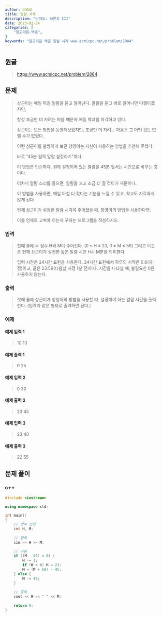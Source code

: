 ```yaml
---
author: 이승호
title: 알람 시계
description: "난이도: 브론즈 III"
date: 2023-02-24
categories: [
    "알고리즘-백준",
]
keywords: "알고리즘 백준 알람 시계 www.acmicpc.net/problem/2884"
---
```


## 원글
> https://www.acmicpc.net/problem/2884

## 문제

> 상근이는 매일 아침 알람을 듣고 일어난다. 알람을 듣고 바로 일어나면 다행이겠지만,
>
> 항상 조금만 더 자려는 마음 때문에 매일 학교를 지각하고 있다.
>
> 상근이는 모든 방법을 동원해보았지만, 조금만 더 자려는 마음은 그 어떤 것도 없앨 수가 없었다.
>
> 이런 상근이를 불쌍하게 보던 창영이는 자신이 사용하는 방법을 추천해 주었다.
>
> 바로 "45분 일찍 알람 설정하기"이다.
>
> 이 방법은 단순하다. 원래 설정되어 있는 알람을 45분 앞서는 시간으로 바꾸는 것이다.
>
> 어차피 알람 소리를 들으면, 알람을 끄고 조금 더 잘 것이기 때문이다.
>
> 이 방법을 사용하면, 매일 아침 더 잤다는 기분을 느낄 수 있고, 학교도 지각하지 않게 된다.
>
> 현재 상근이가 설정한 알람 시각이 주어졌을 때, 창영이의 방법을 사용한다면,
>
> 이를 언제로 고쳐야 하는지 구하는 프로그램을 작성하시오.

### 입력

> 첫째 줄에 두 정수 H와 M이 주어진다. (0 ≤ H ≤ 23, 0 ≤ M ≤ 59) 그리고 이것은 현재 상근이가 설정한 놓은 알람 시간 H시 M분을 의미한다.
>
> 입력 시간은 24시간 표현을 사용한다. 24시간 표현에서 하루의 시작은 0:0(자정)이고, 끝은 23:59(다음날 자정 1분 전)이다. 시간을 나타낼 때, 불필요한 0은 사용하지 않는다.

### 출력

> 첫째 줄에 상근이가 창영이의 방법을 사용할 때, 설정해야 하는 알람 시간을 출력한다. (입력과 같은 형태로 출력하면 된다.)

### 예제

#### 예제 입력 1

> 10 10

#### 예제 출력 1

> 9 25

#### 예제 입력 2

> 0 30

#### 예제 출력 2

> 23 45

#### 예제 입력 3

> 23 40

#### 예제 출력 3

> 22 55

## 문제 풀이

### c++
```c++
#include <iostream>

using namespace std;

int main()
{
    // 변수 선언
    int H, M;
    
    // 입력
    cin >> H >> M;
    
    // 구현
    if ((M - 45) < 0) {
        H -= 1;
        if (H < 0) H = 23;
        M = (M + 60) - 45;
    } else {
        M -= 45;
    }
    
    // 출력
    cout << H << " " << M;
    
    return 0;
}
```